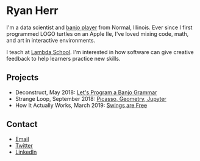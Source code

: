 # Ryan Herr

I'm a data scientist and [banjo player](https://www.youtube.com/playlist?list=PLAwif0tmlJfUaGjOkqTl5RNJQLJH3798I) from Normal, Illinois. Ever since I first programmed LOGO turtles on an Apple IIe, I've loved mixing code, math, and art in interactive environments.

I teach at [Lambda School](https://lambdaschool.com/). I'm interested in how software can give creative feedback to help learners practice new skills.

## Projects
- Deconstruct, May 2018: [Let's Program a Banjo Grammar](https://rrherr.github.io/banjo-grammar/)  
- Strange Loop, September 2018: [Picasso, Geometry, Jupyter](https://rrherr.github.io/picasso/)  
- How It Actually Works, March 2019: [Swings are Free](https://www.howitactuallyworks.com/archives/swings_are_free.html)  

## Contact
- [Email](mailto:rrherr@gmail.com)
- [Twitter](https://twitter.com/rrherr)
- [LinkedIn](https://www.linkedin.com/in/ryan-herr-b5a8a77/)  
